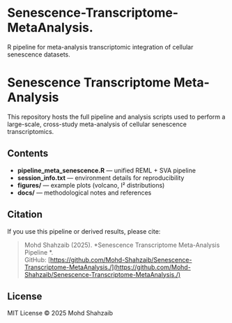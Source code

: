 # Senescence-Transcriptome-MetaAnalysis.
R pipeline for meta-analysis  transcriptomic integration of cellular senescence datasets.
# Senescence Transcriptome Meta-Analysis

This repository hosts the full pipeline and analysis scripts used to perform
a large-scale, cross-study meta-analysis of cellular senescence transcriptomics.

## Contents
- **pipeline_meta_senescence.R** — unified REML + SVA pipeline
- **session_info.txt** — environment details for reproducibility
- **figures/** — example plots (volcano, I² distributions)
- **docs/** — methodological notes and references

## Citation
If you use this pipeline or derived results, please cite:
> Mohd Shahzaib (2025). *Senescence Transcriptome Meta-Analysis Pipeline *.  
> GitHub: [https://github.com/Mohd-Shahzaib/Senescence-Transcriptome-MetaAnalysis./](https://github.com/Mohd-Shahzaib/Senescence-Transcriptome-MetaAnalysis./)

## License
MIT License © 2025 Mohd Shahzaib
